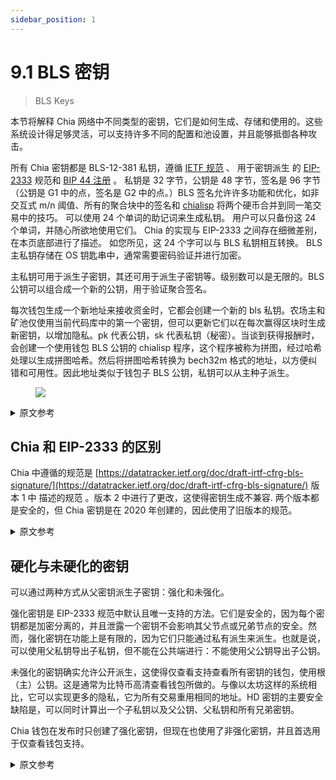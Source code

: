 ```yaml
---
sidebar_position: 1
---
```


# 9.1 BLS 密钥

> BLS Keys

本节将解释 Chia 网络中不同类型的密钥，它们是如何生成、存储和使用的。这些系统设计得足够灵活，可以支持许多不同的配置和池设置，并且能够抵御各种攻击。

所有 Chia 密钥都是 BLS-12-381 私钥，遵循 [IETF 规范](https://datatracker.ietf.org/doc/draft-irtf-cfrg-bls-signature/) 、 用于密钥派生 的 [EIP-2333](https://eips.ethereum.org/EIPS/eip-2333) 规范和 [BIP 44 注册](https://github.com/satoshilabs/slips/blob/master/slip-0044.md) 。 私钥是 32 字节，公钥是 48 字节，签名是 96 字节（公钥是 G1 中的点，签名是 G2 中的点。）BLS 签名允许许多功能和优化，如非交互式 m/n 阈值、所有的聚合块中的签名和 [chialisp](https://chialisp.com) 将两个硬币合并到同一笔交易中的技巧。 可以使用 24 个单词的助记词来生成私钥。 用户可以只备份这 24 个单词，并随心所欲地使用它们。 Chia 的实现与 EIP-2333 之间存在细微差别，在本页底部进行了描述。 如您所见，这 24 个字可以与 BLS 私钥相互转换。 BLS 主私钥存储在 OS 钥匙串中，通常需要密码验证并进行加密。

主私钥可用于派生子密钥，其还可用于派生子密钥等。级别数可以是无限的。BLS 公钥可以组合成一个新的公钥，用于验证聚合签名。

每次钱包生成一个新地址来接收资金时，它都会创建一个新的 bls 私钥。农场主和矿池仅使用当前代码库中的第一个密钥，但可以更新它们以在每次赢得区块时生成新密钥，以增加隐私。pk 代表公钥，sk 代表私钥（秘密）。当谈到获得报酬时，会创建一个使用钱包 BLS 公钥的 chialisp 程序，这个程序被称为拼图，经过哈希处理以生成拼图哈希。然后将拼图哈希转换为 bech32m 格式的地址，以方便纠错和可用性。因此地址类似于钱包子 BLS 公钥，私钥可以从主种子派生。

<figure>

![](/img/keys/hd_keys.png)

</figure>

<details>
<summary>原文参考</summary>

This section will explain the different types of keys in the Chia network, how they are generated, stored, and used.
These systems are designed to be flexible enough to support many different configurations and pooling setups and to be resilient to various attacks.

All Chia keys are BLS-12-381 private keys, following the [IETF spec](https://datatracker.ietf.org/doc/draft-irtf-cfrg-bls-signature/), the [EIP-2333](https://eips.ethereum.org/EIPS/eip-2333) spec for key derivation and [BIP 44 registered](https://github.com/satoshilabs/slips/blob/master/slip-0044.md). Private keys are 32 bytes, public keys 48 bytes, and signatures 96 bytes (public keys are points in G1, signatures are points in G2.) BLS signatures allow for many features and optimizations like non-interactive m/n thresholds, aggregation of all signatures in a block, and [chialisp](https://chialisp.com) tricks like combining two coins into the same transaction.
Private keys can be generated by using a 24 word mnemonic phrase. Users can back up only these 24 words, and use these wherever they want. 
There is a slight difference between Chia's implementation and EIP-2333, it's described in the bottom of this page.
As you can see, the 24 words can be converted to and from a BLS private key. The BLS master private key is stored in the OS keychain, which usually requires password authentication and is encrypted. 

The master private key can be used to derive child keys, which can further be used to derive child keys, etc. The number of levels can be infinite.
BLS public keys can be combined to form a new public key, which can be used to validate aggregate signatures.


Each time the wallet generates a new address to receive funds, it creates a new bls private key.
The farmer and pool only use the first key in the current codebase, but they can be updated to generate a new key every time a block is won, for additional privacy.
pk stands for public key, and sk stands for private (secret) key.
When it comes to getting paid, a chialisp program is created that uses one of the wallet BLS public keys, and this program, called a puzzle, is hashed to generate a puzzle hash. 
The puzzle hash is then converted to an address in bech32m format, for easy error correction and usability. 
So an address is analogous to a wallet child BLS public key, the private key which can be derived from the master seed.

<figure>

![](/img/keys/hd_keys.png)

</figure>

</details>

## Chia 和 EIP-2333 的区别

Chia 中遵循的规范是 [https://datatracker.ietf.org/doc/draft-irtf-cfrg-bls-signature/](https://datatracker.ietf.org/doc/draft-irtf-cfrg-bls-signature/) 版本 1 中 描述的规范 。版本 2 中进行了更改，这使得密钥生成不兼容. 两个版本都是安全的，但 Chia 密钥是在 2020 年创建的，因此使用了旧版本的规范。

<details>
<summary>原文参考</summary>

- ## Difference between Chia and EIP-2333

The specification followed in Chia is the one described in https://datatracker.ietf.org/doc/draft-irtf-cfrg-bls-signature/
in version 1. There was a change made in version 2 which makes the key generation incompatible. Both versions are secure,
but Chia keys were created in 2020 and thus the older version of the specification is used.
</details>

## 硬化与未硬化的密钥

可以通过两种方式从父密钥派生子密钥：强化和未强化。

强化密钥是 EIP-2333 规范中默认且唯一支持的方法。它们是安全的，因为每个密钥都是加密分离的，并且泄露一个密钥不会影响其父节点或兄弟节点的安全。然而，强化密钥在功能上是有限的，因为它们只能通过私有派生来派生。也就是说，可以使用父私钥导出子私钥，但不能在公共端进行：不能使用父公钥导出子公钥。

未强化的密钥确实允许公开派生，这使得仅查看支持查看所有密钥的钱包，使用根（主）公钥。这是通常为比特币高清查看钱包所做的。与像以太坊这样的系统相比，它可以实现更多的隐私，它为所有交易重用相同的地址。HD 密钥的主要安全缺陷是，可以同时计算出一个子私钥以及父公钥、父私钥和所有兄弟密钥。

Chia 钱包在发布时只创建了强化密钥，但现在也使用了非强化密钥，并且首选用于仅查看钱包支持。

<details>
<summary>原文参考</summary>

- ## Hardened vs Unhardened Keys

There are two ways in which child keys can be derived from parent keys: hardened and unhardened.

Hardened keys are the default and only supported method in the EIP-2333 spec. They are secure, since each key
is cryptographically separated, and revealing one key has no impact on the security of it's acenstors or siblings.
However, hardened keys are limited in functionality, because they can only be derived through private derivation. That
is, a parent private key can be used to derive a child private key, but you cannot do it in the public side: a parent
public key cannot be used to derive children public keys.

Unhardened keys do allow public derivation, which enables view only wallets that support viewing all of your keys,
using the root (master) public key. This is what is usually done for Bitcoin HD view only wallets. It enables more privacy
when compared to systems like Ethereum, which reuse the same address for all transactions. The main security drawback
of HD keys is that revealing one child private key along with the parent public key, the parent private key and all
sibling keys can be calculated as well.

The Chia wallet at launch only created hardened keys, but now unhardened keys are being used as well, and preferred, for
the view only wallet support.

</details>
